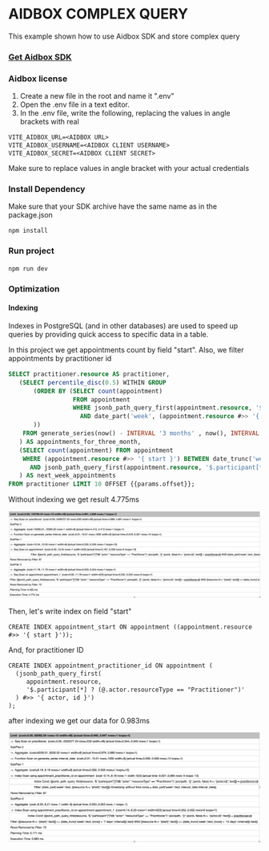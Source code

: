 # AIDBOX COMPLEX QUERY

This example shown how to use Aidbox SDK and store complex query



### [Get Aidbox SDK](../README.md)

### Aidbox license
1. Create a new file in the root and name it ".env"
2. Open the .env file in a text editor.
3. In the .env file, write the following, replacing the values in angle brackets with real 

```dotenv
VITE_AIDBOX_URL=<AIDBOX URL>
VITE_AIDBOX_USERNAME=<AIDBOX CLIENT USERNAME>
VITE_AIDBOX_SECRET=<AIDBOX CLIENT SECRET>
```

Make sure to replace values in angle bracket with your actual credentials

### Install Dependency

Make sure that your SDK archive have the same name as in the package.json

    npm install


### Run project
    
    npm run dev

### Optimization

#### Indexing

Indexes in PostgreSQL (and in other databases) are used to speed up
queries by providing quick access to specific data in a table.

In this project we get appointments count by field "start". Also, we filter appointments by practitioner id

 ```sql
 SELECT practitioner.resource AS practitioner,
    (SELECT percentile_disc(0.5) WITHIN GROUP
        (ORDER BY (SELECT count(appointment)
                   FROM appointment
                   WHERE jsonb_path_query_first(appointment.resource, '$.participant[*] ? (@.actor.resourceType == "Practitioner")') #>> '{ actor, id }' = practitioner.id
                     AND date_part('week', (appointment.resource #>> '{ start }')::timestamp) = date_part('week',interval_date)
        ))
     FROM generate_series(now() - INTERVAL '3 months' , now(), INTERVAL '1 week') AS interval_date
    ) AS appointments_for_three_month,
    (SELECT count(appointment) FROM appointment
     WHERE (appointment.resource #>> '{ start }') BETWEEN date_trunc('week', now() + '1 week')::text AND date_trunc('week', now() + '2 week')::text
       AND jsonb_path_query_first(appointment.resource, '$.participant[*] ? (@.actor.resourceType == "Practitioner")') #>> '{ actor, id }' = practitioner.id
    ) AS next_week_appointments
 FROM practitioner LIMIT 10 OFFSET {{params.offset}};
```

Without indexing we get result 4.775ms

![before indexing (4.7ms)](../assets/before-index.webp)

Then, let's write index on field "start"

```postgresql
CREATE INDEX appointment_start ON appointment ((appointment.resource #>> '{ start }'));
```

And, for practitioner ID

 ```postgresql
 CREATE INDEX appointment_practitioner_id ON appointment (
   (jsonb_path_query_first(
      appointment.resource,
      '$.participant[*] ? (@.actor.resourceType == "Practitioner")'
   ) #>> '{ actor, id }')
 );
 ```

after indexing we get our data for 0.983ms

![after indexing (0.983ms)](../assets/after-index.webp)





